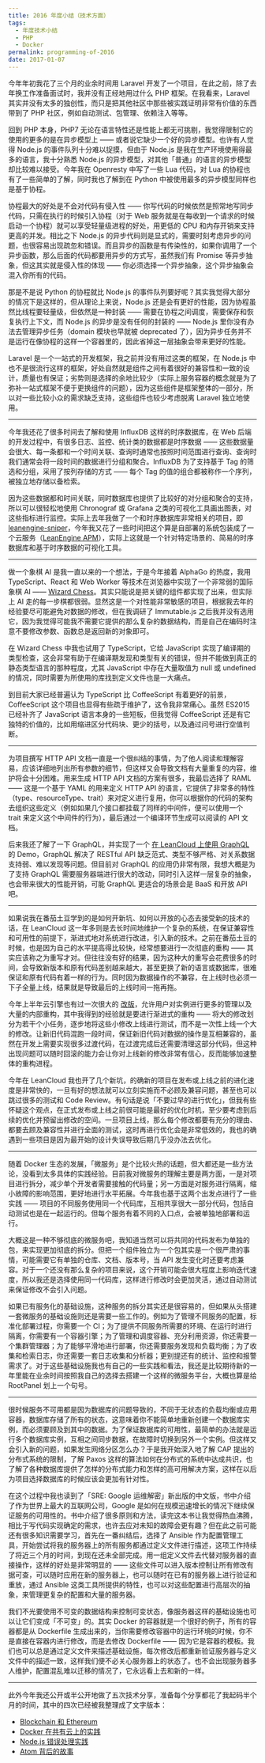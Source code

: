 ```yaml
---
title: 2016 年度小结（技术方面）
tags:
  - 年度技术小结
  - PHP
  - Docker
permalink: programming-of-2016
date: 2017-01-07
---
```


今年年初我花了三个月的业余时间用 Laravel 开发了一个项目，在此之前，除了去年换工作准备面试时，我并没有正经地用过什么 PHP 框架。在我看来，Laravel 其实并没有太多的独创性，而只是把其他社区中那些被实践证明非常有价值的东西带到了 PHP 社区，例如自动测试、包管理、依赖注入等等。

回到 PHP 本身，PHP7 无论在语言特性还是性能上都无可挑剔，我觉得限制它的使用的更多的是在异步模型上 —— 或者说它缺少一个好的异步模型。也许有人觉得 Node.js 的事件队列十分难以捉摸，但由于 Node.js 是我在生产环境使用得最多的语言，我十分熟悉 Node.js 的异步模型，对其他「普通」的语言的异步模型却比较难以接受。今年我在 Openresty 中写了一些 Lua 代码，对 Lua 的协程也有了一些简单的了解，同时我也了解到在 Python 中被使用最多的异步模型同样也是基于协程。

协程最大的好处是不会对代码有侵入性 —— 你写代码的时候依然是照常地写同步代码，只需在执行的时候引入协程（对于 Web 服务就是在每收到一个请求的时候启动一个协程）就可以享受轻量级进程的好处，用更低的 CPU 和内存开销来支持更高的并发。相比之下 Node.js 的异步代码则是显式的，需要时刻考虑异步的问题，也很容易出现疏忽和错误。而且异步的函数是有传染性的，如果你调用了一个异步函数，那么后面的代码都要用异步的方式写，虽然我们有 Promise 等异步抽象，但这其实就是侵入性的体现 —— 你必须选择一个异步抽象，这个异步抽象会混入你所有的代码。

那是不是说 Python 的协程就比 Node.js 的事件队列要好呢？其实我觉得大部分的情况下是这样的，但从理论上来说，Node.js 还是会有更好的性能，因为协程虽然比线程要轻量级，但依然是一种封装 —— 需要在协程之间调度，需要保存和恢复执行上下文，而 Node.js 的异步是没有任何的封装的 —— Node.js 里你没有办法去管理异步任务（domain 模块也早就被 deprecated 了），因为异步任务并不是运行在像协程的这样一个容器里的，因此省掉这一层抽象会带来更好的性能。

Laravel 是一个一站式的开发框架，我之前并没有用过这类的框架，在 Node.js 中也不是很流行这样的框架，好处自然就是组件之间有着很好的兼容性和一致的设计，质量也有保证；劣势则是选择的余地比较少（实际上服务容器的概念就是为了弥补一站式框架不便于更换组件的问题），因为这些组件是框架整体的一部分，所以对一些比较小众的需求缺乏支持，这些组件也较少考虑脱离 Laravel 独立地使用。

- - - -

今年我还花了很多时间去了解和使用 InfluxDB 这样的时序数据库，在 Web 后端的开发过程中，有很多日志、监控、统计类的数据都是时序数据 —— 这些数据量会很大、每一条都和一个时间关联、查询时通常也按照时间范围进行查询、查询时我们通常会将一段时间的数据进行分组和聚合。InfluxDB 为了支持基于 Tag 的筛选和分组，采用了按列存储的方式 —— 每个 Tag 的值的组合都被称作一个序列，被独立地存储以备检索。

因为这些数据都和时间关联，同时数据库也提供了比较好的对分组和聚合的支持，所以可以很轻松地使用 Chronograf 或 Grafana 之类的可视化工具画出图表，对这些指标进行监控。实际上去年我做了一个和时序数据库非常相关的项目，即 [leanengine-sniper](https://github.com/leancloud/leanengine-sniper)，今年我又花了一些时间把这个算是自部署的系统包装成了一个云服务（[LeanEngine APM](https://apm.leanapp.cn)），实际上这就是一个针对特定场景的、简易的时序数据库和基于时序数据的可视化工具。

- - - -

做一个象棋 AI 是我一直以来的一个想法，于是今年接着 AlphaGo 的热度，我用 TypeScript、React 和 Web Worker 等技术在浏览器中实现了一个非常弱的国际象棋 AI —— [Wizard Chess](https://jysperm.me/2016/06/wizard-chess/)。其实只能说是把关键的组件都实现了出来，但实际上 AI 走的每一步棋都很弱。显然这是一个对性能非常敏感的项目，根据我去年的经验要尽可能避免对数据的修改，但在我调研了 Immutable.js 之后我并没有选用它，因为我觉得可能我不需要它提供的那么复杂的数据结构，而是自己在编码时注意不要修改参数、函数总是返回新的对象即可。

在 Wizard Chess 中我也试用了 TypeScript，它给 JavaScript 实现了编译期的类型检查，这会非常有助于在编译期发现和类型有关的错误，但并不能做到真正的静态类型语言的那种程度，尤其 JavaScript 中存在大量取值为 null 或 undefined 的情况，同时需要为所使用的库找到定义文件也是一大痛点。

到目前大家已经普遍认为 TypeScript 比 CoffeeScript 有着更好的前景，CoffeeScript 这个项目也显得有些疏于维护了，这令我非常痛心。虽然 ES2015 已经补齐了 JavaScript 语言本身的一些短板，但我觉得 CoffeeScript 还是有它独特的价值的，比如用缩进区分代码块、更少的括号，以及通过问号进行空值判断。

- - -

为项目撰写 HTTP API 文档一直是一个很纠结的事情，为了他人阅读和理解容易，应该详细地列出所有参数的细节，但这样又会导致文档有大量重复的内容，维护将会十分困难。用来生成 HTTP API 文档的方案有很多，我最后选择了 RAML —— 这是一个基于 YAML 的用来定义 HTTP API 的语言，它提供了非常多的特性（type、resourceType、trait）来对定义进行复用，你可以根据你的代码的架构去组织这些定义（例如如果几个接口都挂载了同样的中间件，便可以使用一个 trait 来定义这个中间件的行为），最后通过一个编译环节生成可以阅读的 API 文档。

后来我还了解了一下 GraphQL，并实现了一个 [在 LeanCloud 上使用 GraphQL](https://jysperm.me/2016/12/leancloud-graphql) 的 Demo，GraphQL 解决了 RESTful API 缺乏范式、类型不够严格、对关系数据支持弱、难以发现等问题。但目前对 GraphQL 的应用仍非常有限，我想大概是为了支持 GraphQL 需要服务器端进行很大的改动，同时引入这样一层复杂的抽象，也会带来很大的性能开销，可能 GraphQL 更适合的场景会是 BaaS 和开放 API 吧。

- - - -

如果说我在番茄土豆学到的是如何开新坑、如何以开放的心态去接受新的技术的话，在 LeanCloud 这一年多则是去长时间地维护一个复杂的系统，在保证兼容性和可用性的前提下，渐进式地对系统进行改进，引入新的技术。之前在番茄土豆的时候，也是因为自己的水平提高得比较快，经常想要进行一次彻底的重构  —— 其实应该称之为重写才对。但往往没有好的结果，因为这种大的重写会花费很多的时间，会导致新版本和原有代码差别越来越大，甚至更换了新的语言或数据库，很难保证和原有代码有着一样的行为。同时因为数据操作的不兼容，在上线时也必须一下子全量上线，结果就是导致最后的上线时间一拖再拖。

今年上半年云引擎也有过一次很大的 [改版](https://blog.leancloud.cn/4292)，允许用户对实例进行更多的管理以及大量的内部重构，其中我得到的经验就是要进行渐进式的重构  —— 将大的修改划分为若干个小任务，逐步地将这些小修改上线进行测试，而不是一次性上线一个大的修改。让新旧代码混跑一段时间，保证新旧代码对数据的操作是互相兼容的，虽然在开发上需要实现很多过渡代码，在过渡完成后还需要清理这部分代码，但这种出现问题可以随时回滚的能力会让你对上线新的修改非常有信心，反而能够加速整体的重构进程。

今年在 LeanCloud 我也开了几个新坑，的确新的项目在发布或上线之前的进化速度是非常快的，一旦有好的想法就可以立刻实施而不必顾及兼容问题，甚至也可以跳过很多的测试和 Code Review。有句话是说「不要过早的进行优化」，但我有些怀疑这个观点，在正式发布或上线之前很可能是最好的优化时机，至少要考虑到后续的优化并预留出修改的空间。一旦项目上线，那么每个修改都要有充分的理由、都要去顾及兼容性并进行全面的测试，这时再进行优化会是非常低效的，我也的确遇到一些项目是因为最开始的设计失误导致后期几乎没办法去优化。

- - - -

随着 Docker 生态的发展，「微服务」是个比较火热的话题，但大都还是一些方法论，没看到太多具体的实践经验。目前我对微服务的理解主要是两方面，一是对项目进行拆分，减少单个开发者需要接触的代码量；另一方面是对服务进行隔离，缩小故障的影响范围，更好地进行水平拓展。今年我也基于这两个出发点进行了一些实践 —— 项目的不同服务使用同一个代码库，互相共享很大一部分代码，包括自动测试也是在一起运行的。但每个服务有着不同的入口点，会被单独地部署和运行。

大概这是一种不够彻底的微服务吧，我知道当然可以将共同的代码发布为单独的包，来实现更加彻底的拆分。但把一个组件独立为一个包其实是一个很严肃的事情，可能需要它有单独的仓库、文档、版本号，当 API 发生变化时还要考虑兼容。对于一个还没有那么复杂的项目来说，这个开销可能会很大程度上影响迭代速度，所以我还是选择使用同一代码库，这样进行修改时会更加灵活，通过自动测试来保证修改不会引入问题。

如果已有服务化的基础设施，这种服务的拆分其实还是很容易的，但如果从头搭建一套微服务的基础设施则还是需要一些工作的。例如为了管理不同服务的配置，标准化部署过程，你需要一个 CI；为了提供不同服务所需要的环境、在运行时进行隔离，你需要有一个容器引擎；为了管理和调度容器、充分利用资源，你还需要一个集群管理器；为了能够平滑地进行部署，你还需要服务发现和负载均衡；为了收集和检索日志，你还需要一套日志收集和分析器；更别提还有的统计、监控和报警需求了。对于这些基础设施我也有自己的一些实践和看法，我还是比较期待新的一年里能在业余时间按照我自己的选择去搭建一个这样的微服务平台，大概也算是给 RootPanel 划上一个句号。

- - - -

很时候服务不可用都是因为数据库的问题导致的，不同于无状态的负载均衡或应用容器，数据库存储了所有的状态，这意味着你不能简单地重新创建一个数据库实例，而必须要顾及到其中的数据。为了保证数据库的可用性，最简单的办法就是运行多个数据库实例，互相之间同步数据，在故障时切换到另外一个实例。但这样又会引入新的问题，如果发生网络分区怎么办？于是我开始深入地了解 CAP 提出的分布式系统的限制，了解 Paxos 这样的算法如何在分布式的系统中达成共识，也了解了各种数据库提供了怎样的分布式能力和怎样的高可用解决方案，这样在以后为项目选择数据库的时候应该会更加有针对性。

在这个过程中我也读到了「SRE: Google 运维解密」新出版的中文版，书中介绍了作为世界上最大的互联网公司，Google 是如何在规模迅速增长的情况下继续保证服务的可用性的。书中介绍了很多原则和方法，读完这本书让我觉得热血沸腾，相比于写代码实现确定的需求，也许去应对未知的故障会更有趣？但在此之前可能还有很多知识需要学习，首先在一番纠结后，选择了 Ansible 作为配置管理工具，开始尝试将我的服务器上的所有服务都通过定义文件进行描述，这项工作持续了将近三个月的时间，到现在还未全部完成。用一组定义文件去代替对服务器的直接操作，这样的好处是非常明显的 —— 这些文件可以进入版本控制让所有修改有据可查，可以随时应用在新的服务器上，也可以随时在已有的服务器上进行验证和重放，通过 Ansible 这类工具所提供的特性，也可以对这些配置进行高层次的抽象，来管理更复杂的配置和大量的服务器。

我们不光要使用不可变的数据结构来控制可变状态，像服务器这样的基础设施也可以让它们变成「不可变」的。其实 Docker 的容器就是一个很好的例子，所有的容器都是从 Dockerfile 生成出来的，当你需要修改容器中的运行环境的时候，你不是直接在容器内进行修改，而是去修改 Dockerfile —— 因为它是容器的模板。我们也可以总是通过定义文件来描述基础设施，每次修改后都重新验证服务器与定义文件中的描述一致，这样我们便不必关心服务器上的状态了。也不会出现服务器多人维护，配置混乱难以迁移的情况了，它永远看上去和新的一样。

- - - -

此外今年我还公开或半公开地做了五次技术分享，准备每个分享都花了我起码半个月的时间，其中的四次已经被我整理成了文字版本：

* [Blockchain 和 Ethereum](https://jysperm.me/2016/05/blockchain-slides/)
* [Docker 在共有云上的实践](https://jysperm.me/2016/08/docker-and-containerization)
* [Node.js 错误处理实践](https://jysperm.me/2016/10/nodejs-error-handling/)
* [Atom 背后的故事](https://jysperm.me/2016/11/behind-atom)
